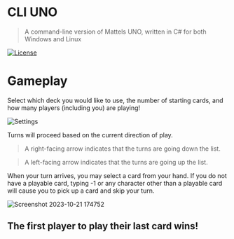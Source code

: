 # CLI UNO
> A command-line version of Mattels UNO, written in C# for both Windows and Linux

[![License](https://img.shields.io/badge/License-Apache_2.0-blue.svg)](https://opensource.org/licenses/Apache-2.0)

# Gameplay
Select which deck you would like to use, the number of starting cards, and how many players (including you) are playing!

![Settings](https://github.com/I-SpiTfire-U/CLI-UNO-Card-Game/assets/92888352/a8d0b60a-df12-4479-ae6d-b1e5d4416461)

Turns will proceed based on the current direction of play.
> A right-facing arrow indicates that the turns are going down the list.

> A left-facing arrow indicates that the turns are going up the list.

When your turn arrives, you may select a card from your hand. If you do not have a playable card, typing -1 or any character other than a playable card will cause you to pick up a card and skip your turn.

![Screenshot 2023-10-21 174752](https://github.com/I-SpiTfire-U/CLI-UNO-Card-Game/assets/92888352/1f819567-f332-410c-873d-fbe908a17f59)

## The first player to play their last card wins!
